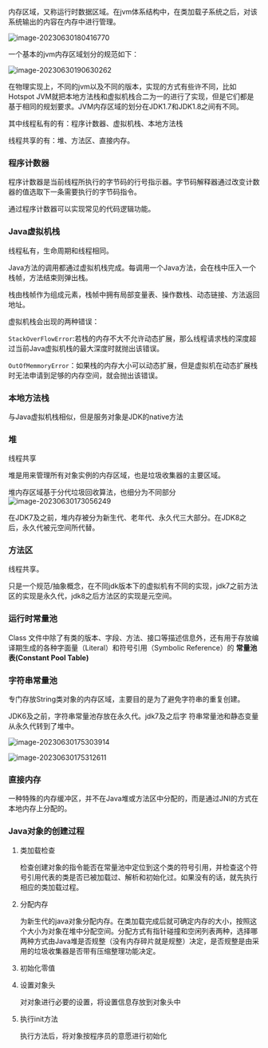 内存区域，又称运行时数据区域。在jvm体系结构中，在类加载子系统之后，对该系统输出的内容在内存中进行管理。

![image-20230630180416770](C:/Users/lucheng/AppData/Roaming/Typora/typora-user-images/image-20230630180416770.png)

一个基本的jvm内存区域划分的规范如下：

![image-20230630190630262](C:/Users/lucheng/AppData/Roaming/Typora/typora-user-images/image-20230630190630262.png)

在物理实现上，不同的jvm以及不同的版本，实现的方式有些许不同，比如Hotspot JVM就把本地方法栈和虚拟机栈合二为一的进行了实现，但是它们都是基于相同的规划要求。JVM内存区域的划分在JDK1.7和JDK1.8之间有不同。

其中线程私有的有：程序计数器、虚拟机栈、本地方法栈

线程共享的有：堆、方法区、直接内存。

### 程序计数器

程序计数器是当前线程所执行的字节码的行号指示器。字节码解释器通过改变计数器的值选取下一条需要执行的字节码指令。

通过程序计数器可以实现常见的代码逻辑功能。

### Java虚拟机栈

线程私有，生命周期和线程相同。

Java方法的调用都通过虚拟机栈完成。每调用一个Java方法，会在栈中压入一个栈帧，方法结束则弹出栈。

栈由栈帧作为组成元素，栈帧中拥有局部变量表、操作数栈、动态链接、方法返回地址。

虚拟机栈会出现的两种错误：

`StackOverFlowError`:若栈的内存不大不允许动态扩展，那么线程请求栈的深度超过当前Java虚拟机栈的最大深度时就抛出该错误。

`OutOfMemmoryError`：如果栈的内存大小可以动态扩展，但是虚拟机在动态扩展栈时无法申请到足够的内存空间，就会抛出该错误。

### 本地方法栈

与Java虚拟机栈相似，但是服务对象是JDK的native方法

### 堆

线程共享

堆是用来管理所有对象实例的内存区域，也是垃圾收集器的主要区域。

堆内存区域基于分代垃圾回收算法，也细分为不同部分![image-20230630173056249](C:/Users/lucheng/AppData/Roaming/Typora/typora-user-images/image-20230630173056249.png)

在JDK7及之前，堆内存被分为新生代、老年代、永久代三大部分。在JDK8之后，永久代被元空间所代替。

### 方法区

线程共享。

只是一个规范/抽象概念，在不同jdk版本下的虚拟机有不同的实现，jdk7之前方法区的实现是永久代，jdk8之后方法区的实现是元空间。

### 运行时常量池

Class 文件中除了有类的版本、字段、方法、接口等描述信息外，还有用于存放编译期生成的各种字面量（Literal）和符号引用（Symbolic Reference）的 **常量池表(Constant Pool Table)** 

### 字符串常量池

专门存放String类对象的内存区域，主要目的是为了避免字符串的重复创建。

JDK6及之前，字符串常量池存放在永久代。jdk7及之后字 符串常量池和静态变量从永久代转到了堆中。

![image-20230630175303914](C:/Users/lucheng/AppData/Roaming/Typora/typora-user-images/image-20230630175303914.png)

![image-20230630175312611](C:/Users/lucheng/AppData/Roaming/Typora/typora-user-images/image-20230630175312611.png)

### 直接内存

一种特殊的内存缓冲区，并不在Java堆或方法区中分配的，而是通过JNI的方式在本地内存上分配的。

### Java对象的创建过程

1. 类加载检查

   检查创建对象的指令能否在常量池中定位到这个类的符号引用，并检查这个符号引用代表的类是否已被加载过、解析和初始化过。如果没有的话，就先执行相应的类加载过程。

2. 分配内存

   为新生代的java对象分配内存。在类加载完成后就可确定内存的大小，按照这个大小为对象在堆中分配空间。分配方式有指针碰撞和空闲列表两种，选择哪两种方式由Java堆是否规整（没有内存碎片就是规整）决定，是否规整是由采用的垃圾收集器是否带有压缩整理功能决定。

3. 初始化零值

4. 设置对象头

   对对象进行必要的设置，将设置信息存放到对象头中

5. 执行init方法

   执行<init>方法后，将对象按程序员的意愿进行初始化
